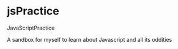 # jsPractice
JavaScriptPractice

A sandbox for myself to learn about Javascript and all its oddities
